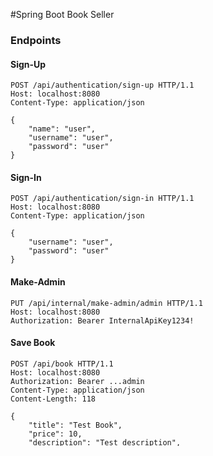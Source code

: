 #Spring Boot Book Seller

### Endpoints

#### Sign-Up

```
POST /api/authentication/sign-up HTTP/1.1
Host: localhost:8080
Content-Type: application/json

{
    "name": "user",
    "username": "user",
    "password": "user"
}
```

#### Sign-In

```
POST /api/authentication/sign-in HTTP/1.1
Host: localhost:8080
Content-Type: application/json

{
    "username": "user",
    "password": "user"
}
```

#### Make-Admin

```
PUT /api/internal/make-admin/admin HTTP/1.1
Host: localhost:8080
Authorization: Bearer InternalApiKey1234!
```

#### Save Book

```
POST /api/book HTTP/1.1
Host: localhost:8080
Authorization: Bearer ...admin
Content-Type: application/json
Content-Length: 118

{
    "title": "Test Book",
    "price": 10,
    "description": "Test description",
    "author": "Test author"
}
```

#### Delete Book


```
POST /api/book HTTP/1.1
Host: localhost:8080
Authorization: Bearer ...admin
```

#### Get All Books

```
GET /api/book HTTP/1.1
Host: localhost:8080
```

#### Save Purchase

```
POST /api/purchase-histories HTTP/1.1
Host: localhost:8080
Authorization: Bearer ...user or admin
Content-Type: application/json
Content-Length: 57

{
    "userId": 3,
    "bookId": 1,
    "price": 10
}
```

#### Get User Purchases

```
GET /api/purchase-histories HTTP/1.1
Host: localhost:8080
Authorization: Bearer ...user or admin
```
